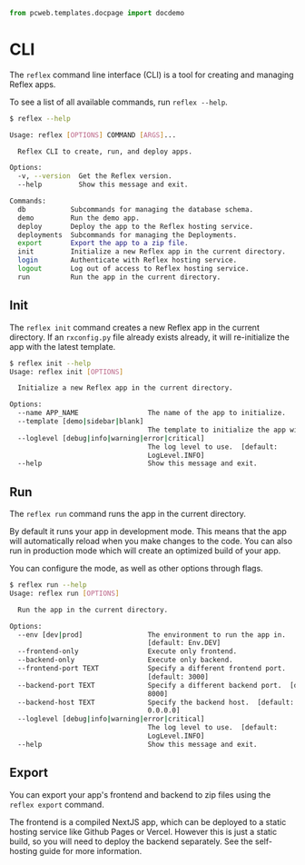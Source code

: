 ```python exec
from pcweb.templates.docpage import docdemo
```

# CLI 

The `reflex` command line interface (CLI) is a tool for creating and managing Reflex apps.

To see a list of all available commands, run `reflex --help`.

```bash
$ reflex --help

Usage: reflex [OPTIONS] COMMAND [ARGS]...

  Reflex CLI to create, run, and deploy apps.

Options:
  -v, --version  Get the Reflex version.
  --help         Show this message and exit.

Commands:
  db           Subcommands for managing the database schema.
  demo         Run the demo app.
  deploy       Deploy the app to the Reflex hosting service.
  deployments  Subcommands for managing the Deployments.
  export       Export the app to a zip file.
  init         Initialize a new Reflex app in the current directory.
  login        Authenticate with Reflex hosting service.
  logout       Log out of access to Reflex hosting service.
  run          Run the app in the current directory.
```

## Init

The `reflex init` command creates a new Reflex app in the current directory.
If an `rxconfig.py` file already exists already, it will re-initialize the app with the latest template.


```bash
$ reflex init --help
Usage: reflex init [OPTIONS]

  Initialize a new Reflex app in the current directory.

Options:
  --name APP_NAME                 The name of the app to initialize.
  --template [demo|sidebar|blank]
                                  The template to initialize the app with.
  --loglevel [debug|info|warning|error|critical]
                                  The log level to use.  [default:
                                  LogLevel.INFO]
  --help                          Show this message and exit.
```

## Run

The `reflex run` command runs the app in the current directory.

By default it runs your app in development mode.
This means that the app will automatically reload when you make changes to the code.
You can also run in production mode which will create an optimized build of your app.

You can configure the mode, as well as other options through flags.

```bash
$ reflex run --help
Usage: reflex run [OPTIONS]

  Run the app in the current directory.

Options:
  --env [dev|prod]                The environment to run the app in.
                                  [default: Env.DEV]
  --frontend-only                 Execute only frontend.
  --backend-only                  Execute only backend.
  --frontend-port TEXT            Specify a different frontend port.
                                  [default: 3000]
  --backend-port TEXT             Specify a different backend port.  [default:
                                  8000]
  --backend-host TEXT             Specify the backend host.  [default:
                                  0.0.0.0]
  --loglevel [debug|info|warning|error|critical]
                                  The log level to use.  [default:
                                  LogLevel.INFO]
  --help                          Show this message and exit.
```

## Export

You can export your app's frontend and backend to zip files using the `reflex export` command.

The frontend is a compiled NextJS app, which can be deployed to a static hosting service like Github Pages or Vercel.
However this is just a static build, so you will need to deploy the backend separately.
See the self-hosting guide for more information.
